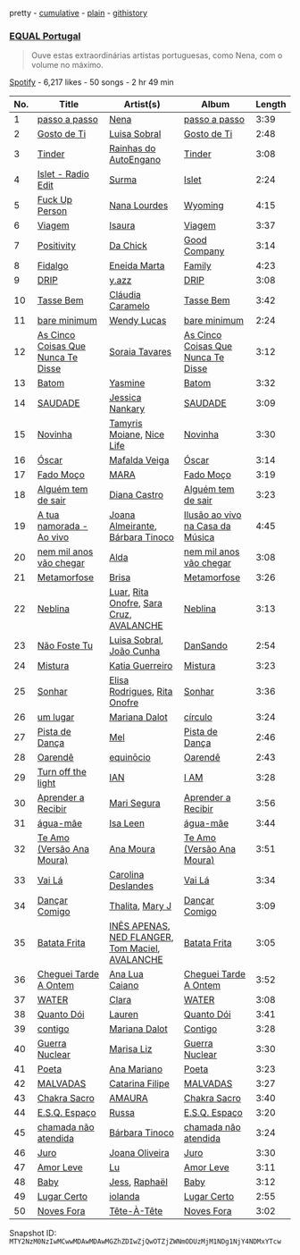 pretty - [cumulative](/playlists/cumulative/37i9dQZF1DXa3XvSefBFmb.md) - [plain](/playlists/plain/37i9dQZF1DXa3XvSefBFmb) - [githistory](https://github.githistory.xyz/mackorone/spotify-playlist-archive/blob/main/playlists/plain/37i9dQZF1DXa3XvSefBFmb)

### [EQUAL Portugal](https://open.spotify.com/playlist/37i9dQZF1DXa3XvSefBFmb)

> Ouve estas extraordinárias artistas portuguesas, como Nena, com o volume no máximo.

[Spotify](https://open.spotify.com/user/spotify) - 6,217 likes - 50 songs - 2 hr 49 min

| No. | Title | Artist(s) | Album | Length |
|---|---|---|---|---|
| 1 | [passo a passo](https://open.spotify.com/track/7sjCw56rjoLqNionnjcRGC) | [Nena](https://open.spotify.com/artist/561qBVd91ZPE9yCURXt7BB) | [passo a passo](https://open.spotify.com/album/5xhJcZaQl9b1p7L0bZfsnj) | 3:39 |
| 2 | [Gosto de Ti](https://open.spotify.com/track/0URRusm12WUA5EJMYcm6TJ) | [Luisa Sobral](https://open.spotify.com/artist/4AEYOYl57sXoOtZQp0iaOT) | [Gosto de Ti](https://open.spotify.com/album/0ZCgWUnepwEV4OTHsqbODM) | 2:48 |
| 3 | [Tinder](https://open.spotify.com/track/0o4JAwhrCzcZqL7sQW36eX) | [Rainhas do AutoEngano](https://open.spotify.com/artist/6RkaXEbfSEylGKXwkH4Z9g) | [Tinder](https://open.spotify.com/album/41eP49CYT8cBnAWcV1T3cg) | 3:08 |
| 4 | [Islet \- Radio Edit](https://open.spotify.com/track/5nKjJ4unohKnpltad388sU) | [Surma](https://open.spotify.com/artist/0K3KGih25AbNfCp4vvNiFz) | [Islet](https://open.spotify.com/album/74eA5ZXi2cBmtaYyxf1cgp) | 2:24 |
| 5 | [Fuck Up Person](https://open.spotify.com/track/6VragNqSp2liUsisozixzH) | [Nana Lourdes](https://open.spotify.com/artist/3LEjiFgpLbT1F0UgOE9qbg) | [Wyoming](https://open.spotify.com/album/4h9sWVwjvC9z7Kv6c4ilXa) | 4:15 |
| 6 | [Viagem](https://open.spotify.com/track/5Dm2g14kWvGBpofQxpE96r) | [Isaura](https://open.spotify.com/artist/2oiBFya19iAwi0SCaltq1F) | [Viagem](https://open.spotify.com/album/1sKvHdpTKVMVyAjlDsVwRo) | 3:37 |
| 7 | [Positivity](https://open.spotify.com/track/4hgTa7vvzCt3YoL9VzPjU2) | [Da Chick](https://open.spotify.com/artist/0XtZe2I85XkMTQP2SVt0FE) | [Good Company](https://open.spotify.com/album/1WKHgFnVXim0GYVfkOXgFR) | 3:14 |
| 8 | [Fidalgo](https://open.spotify.com/track/0MMgqdOL4k8MrAPv6GTm3t) | [Eneida Marta](https://open.spotify.com/artist/0vdtQahAxzU1jvuyer6ppS) | [Family](https://open.spotify.com/album/7ncvnP1iGl6GbuA5PnjGNQ) | 4:23 |
| 9 | [DRIP](https://open.spotify.com/track/61GFnSZxDj81InwQ557bHn) | [y.azz](https://open.spotify.com/artist/0wtDy87EsXG4bLUJ6zbD0U) | [DRIP](https://open.spotify.com/album/78vNTZsf7x1Un1jt6RGN1B) | 3:08 |
| 10 | [Tasse Bem](https://open.spotify.com/track/11KJ8XIqooPgjIvSFsZGd2) | [Cláudia Caramelo](https://open.spotify.com/artist/16wQiUUNwauQ0rXAI0bOcz) | [Tasse Bem](https://open.spotify.com/album/62MWGP1Zkk9jaiwPbzXm3y) | 3:42 |
| 11 | [bare minimum](https://open.spotify.com/track/00bV7Y0RGTRx1hytvKEGNm) | [Wendy Lucas](https://open.spotify.com/artist/0QS3e81yxqcAh6izLUEa3a) | [bare minimum](https://open.spotify.com/album/0MvBYBTmtUuX9YYVplzO6F) | 2:24 |
| 12 | [As Cinco Coisas Que Nunca Te Disse](https://open.spotify.com/track/70Kk3KCmxXz3QpvwZkKbs2) | [Soraia Tavares](https://open.spotify.com/artist/6QcqOXBfmED0nyVmhzFPNX) | [As Cinco Coisas Que Nunca Te Disse](https://open.spotify.com/album/2fP31Owr3g1AaMcRLT5Y1N) | 3:12 |
| 13 | [Batom](https://open.spotify.com/track/7L77rpmvDOZw735WrQ6lV2) | [Yasmine](https://open.spotify.com/artist/1E1m4bwOYgSMH4Q8o7DJYr) | [Batom](https://open.spotify.com/album/6w1tgURgujpFVofGsctRC7) | 3:32 |
| 14 | [SAUDADE](https://open.spotify.com/track/2gKRe5wlOr7hwAYXIWTXeW) | [Jessica Nankary](https://open.spotify.com/artist/0RpYujkSaDvzvVjygef7Sc) | [SAUDADE](https://open.spotify.com/album/6OS9FBhn3SkM5iwTDqAV2j) | 3:09 |
| 15 | [Novinha](https://open.spotify.com/track/3YgyXiZE0E68EYvWDQ2RZd) | [Tamyris Moiane](https://open.spotify.com/artist/0DcdMBubONMXpTlmcWui2g), [Nice Life](https://open.spotify.com/artist/3aItXxnatnsBD8y7r80GuZ) | [Novinha](https://open.spotify.com/album/4RgA2js3fUyRfOX9No2Xrs) | 3:30 |
| 16 | [Óscar](https://open.spotify.com/track/3WwSqQh2zmgYob75YnYPlD) | [Mafalda Veiga](https://open.spotify.com/artist/5bD6psQfhLXvadNAD0VttX) | [Óscar](https://open.spotify.com/album/2EBrDayGmdNst67Vs0gilY) | 3:14 |
| 17 | [Fado Moço](https://open.spotify.com/track/7kETNrgwJKGu54EIT6El2Y) | [MARA](https://open.spotify.com/artist/5F9mvejx8ps76oWYpjbHtJ) | [Fado Moço](https://open.spotify.com/album/71ti2Tksy7PtdeFHyQEn3O) | 3:19 |
| 18 | [Alguém tem de sair](https://open.spotify.com/track/7GoH7GNENOcmg7KPqgHlQ6) | [Diana Castro](https://open.spotify.com/artist/2t3v2bgUBkSgqDI6uxrFy5) | [Alguém tem de sair](https://open.spotify.com/album/3QPaWtYzBvi87Bu2mUl6Df) | 3:23 |
| 19 | [A tua namorada \- Ao vivo](https://open.spotify.com/track/3ALArR6wFiYLsNEQwv7UFQ) | [Joana Almeirante](https://open.spotify.com/artist/4sjur6yJyz7QCyNpiG5Ynm), [Bárbara Tinoco](https://open.spotify.com/artist/10okQWuBo3LEA8HSZ1VUMT) | [Ilusão ao vivo na Casa da Música](https://open.spotify.com/album/2a3WCDIyPYJe0us3XKHhmP) | 4:45 |
| 20 | [nem mil anos vão chegar](https://open.spotify.com/track/0IWzDEkIVIYl8fQ84LlV6E) | [Alda](https://open.spotify.com/artist/4CjRGRc2YUoFVRhx8i6UzH) | [nem mil anos vão chegar](https://open.spotify.com/album/2nEikkNKbHCM0ieuWWF4q9) | 3:08 |
| 21 | [Metamorfose](https://open.spotify.com/track/4bSmoCt7YJ9hI2dbikQI5z) | [Brisa](https://open.spotify.com/artist/0h86oLtyPHlFgPyr7AcAtC) | [Metamorfose](https://open.spotify.com/album/2bkL0Z7zVuqBJt3s6rNYW5) | 3:26 |
| 22 | [Neblina](https://open.spotify.com/track/3wlEauGRaUHTvsTbE205Zn) | [Luar](https://open.spotify.com/artist/54UNyigkNiGMQhPzmjO6qX), [Rita Onofre](https://open.spotify.com/artist/7vVA69an2aWJ4q8lY5KC9Z), [Sara Cruz](https://open.spotify.com/artist/0MKeDWrI54fdwBtvdtc19A), [AVALANCHE](https://open.spotify.com/artist/1BRFw2SgH5VM5P0FLmFp3z) | [Neblina](https://open.spotify.com/album/3wpWPBNnoB4s3fKTqGkoay) | 3:13 |
| 23 | [Não Foste Tu](https://open.spotify.com/track/1w26vD8jDOJqSEiOyLpdXl) | [Luisa Sobral](https://open.spotify.com/artist/4AEYOYl57sXoOtZQp0iaOT), [João Cunha](https://open.spotify.com/artist/4Ti4e6AXKwF5JMxAC4VZ0W) | [DanSando](https://open.spotify.com/album/3k1LYQ2cdyOhob512IPRQg) | 2:54 |
| 24 | [Mistura](https://open.spotify.com/track/2bXXGUP5Cz3JzEntoBDFkn) | [Katia Guerreiro](https://open.spotify.com/artist/13wGJAK3SKtAu9i1oUUoKs) | [Mistura](https://open.spotify.com/album/7mWn6TfMid2AMkSfoxerRn) | 3:23 |
| 25 | [Sonhar](https://open.spotify.com/track/3r4lvLSjIKUSstrTTc6Uwx) | [Elisa Rodrigues](https://open.spotify.com/artist/40KASaS6xyRz7kxGUnVeuV), [Rita Onofre](https://open.spotify.com/artist/7vVA69an2aWJ4q8lY5KC9Z) | [Sonhar](https://open.spotify.com/album/4sNFE7tBvmP7C4IoIf5g0l) | 3:36 |
| 26 | [um lugar](https://open.spotify.com/track/0jlQ9pRLxytaDgmLqi7BEv) | [Mariana Dalot](https://open.spotify.com/artist/58FpRmP3RvLQW4FuJ44Y6P) | [círculo](https://open.spotify.com/album/4fpWkJwVPLovSsAbV00fMl) | 3:24 |
| 27 | [Pista de Dança](https://open.spotify.com/track/72PAJh84RbFr1Zg6AyOl5P) | [Mel](https://open.spotify.com/artist/0bP4OOl8T5jSDeBcuMoLB3) | [Pista de Dança](https://open.spotify.com/album/0qNa4qMt2HqngRYho6NaTT) | 2:46 |
| 28 | [Oarendê](https://open.spotify.com/track/4pRb8X5GsTcgR7adrhxO7Y) | [equinōcio](https://open.spotify.com/artist/3C3XXj5GXaoOx4YIjhd7x1) | [Oarendê](https://open.spotify.com/album/11prj0YHirdX6dJi7h6XWy) | 2:43 |
| 29 | [Turn off the light](https://open.spotify.com/track/0vhYJwmJk5UcwS0tlFDerE) | [IAN](https://open.spotify.com/artist/4Ts5czlzUTq7kiuG7uMWEo) | [I AM](https://open.spotify.com/album/1PT1XJafohzyRrAJXhpEd8) | 3:28 |
| 30 | [Aprender a Recibir](https://open.spotify.com/track/7B2tMLBp8jO3sfGiuCD5IS) | [Mari Segura](https://open.spotify.com/artist/0mwwTd1NjYKz2gRF68AwFt) | [Aprender a Recibir](https://open.spotify.com/album/172v7gUuFRg6GtdlLJdXCU) | 3:56 |
| 31 | [água\-mãe](https://open.spotify.com/track/6kHtqs0u97tweLeVxEGfZZ) | [Isa Leen](https://open.spotify.com/artist/1N6LgaAiJc1Yc02WRaOnXQ) | [água\-mãe](https://open.spotify.com/album/2IoDkR42GpEVpd7ddRqT7I) | 3:44 |
| 32 | [Te Amo \(Versão Ana Moura\)](https://open.spotify.com/track/7GImq9bLeBtUzSh2HUq43x) | [Ana Moura](https://open.spotify.com/artist/5HjL8Wcg8TdKTABDci2mB7) | [Te Amo \(Versão Ana Moura\)](https://open.spotify.com/album/18YBc1AN2Rf6gu8yKzo0Vz) | 3:51 |
| 33 | [Vai Lá](https://open.spotify.com/track/1udT5vlbzDvCIal5oV6sYW) | [Carolina Deslandes](https://open.spotify.com/artist/6xolQjWFT24ykWke55u9fU) | [Vai Lá](https://open.spotify.com/album/4g9IUiCoHG2NVYcmdGzYDP) | 3:34 |
| 34 | [Dançar Comigo](https://open.spotify.com/track/32CebLwubHKAT0yCGt1O5e) | [Thalita](https://open.spotify.com/artist/4hXxfZXy9OKvKkf4uAai35), [Mary J](https://open.spotify.com/artist/1UpLatwiEUHQne567fXpPY) | [Dançar Comigo](https://open.spotify.com/album/1iCpBcWMVgRVcBdKw1lRlk) | 3:09 |
| 35 | [Batata Frita](https://open.spotify.com/track/1VMFnfZ9a6H8KhyY0vo00K) | [INÊS APENAS](https://open.spotify.com/artist/44lhpTyAjiTTOwOzOfDCUQ), [NED FLANGER](https://open.spotify.com/artist/0qXCs4mrJ9VsOQPVddtg9f), [Tom Maciel](https://open.spotify.com/artist/07nkzoxTuD9jEryr2GXoE7), [AVALANCHE](https://open.spotify.com/artist/1BRFw2SgH5VM5P0FLmFp3z) | [Batata Frita](https://open.spotify.com/album/0JXpoFiAqNdHwa1RWAxHMu) | 3:05 |
| 36 | [Cheguei Tarde A Ontem](https://open.spotify.com/track/0GojeJugfQVcbKmWL9uyuq) | [Ana Lua Caiano](https://open.spotify.com/artist/6TeD6DGSCfviinhl40SvYF) | [Cheguei Tarde A Ontem](https://open.spotify.com/album/1HWUlsd8nXmLdx8H8TFc4k) | 3:52 |
| 37 | [WATER](https://open.spotify.com/track/4mdv4NsCL6nw4VG6U9YXMZ) | [Clara](https://open.spotify.com/artist/5w0sAq7EzeETFpmOe0EkHc) | [WATER](https://open.spotify.com/album/6hJLiDi7hCSuLcYhB8cavR) | 3:08 |
| 38 | [Quanto Dói](https://open.spotify.com/track/2gdq0BHOAKOunJwWyA4nl6) | [Lauren](https://open.spotify.com/artist/2u7FzlGjuSnLWFYkwSLgxN) | [Quanto Dói](https://open.spotify.com/album/6wjYEeGWhPv7Y4GHIl9BjU) | 3:41 |
| 39 | [contigo](https://open.spotify.com/track/7ytvkEuppTaqpl21i4suSx) | [Mariana Dalot](https://open.spotify.com/artist/58FpRmP3RvLQW4FuJ44Y6P) | [Contigo](https://open.spotify.com/album/6nYzqeTVkX4yRyB5I3XpcM) | 3:28 |
| 40 | [Guerra Nuclear](https://open.spotify.com/track/1zDml9uUgnnJBQYTzowEj8) | [Marisa Liz](https://open.spotify.com/artist/2cM6v3lyiTwzu0lIDp1zMn) | [Guerra Nuclear](https://open.spotify.com/album/6RNq5POzf7ecdOT3m8srYS) | 3:30 |
| 41 | [Poeta](https://open.spotify.com/track/2S7ZF4c4ZrDFuthTA5MAJ7) | [Ana Mariano](https://open.spotify.com/artist/7MUZ4F7lryA5Hf2d2aTafU) | [Poeta](https://open.spotify.com/album/7b0GyYsfFIDIzMjILZoMNq) | 3:23 |
| 42 | [MALVADAS](https://open.spotify.com/track/7pjDDC2mwpAmPAfAIuoDAD) | [Catarina Filipe](https://open.spotify.com/artist/4OhowqCgfvzq9Fc2qcSbc8) | [MALVADAS](https://open.spotify.com/album/7mpclU94FVmZttwd7gzySD) | 3:27 |
| 43 | [Chakra Sacro](https://open.spotify.com/track/1odGLuCnWaAnODMu7rbjwr) | [AMAURA](https://open.spotify.com/artist/5DrNU0zLTxAAvoiLzftD8l) | [Chakra Sacro](https://open.spotify.com/album/1Bw2eHlvZON8dCx9bn8o8R) | 3:40 |
| 44 | [E.S.Q\. Espaço](https://open.spotify.com/track/3JnU91Ru9sm5pj0joOEfCn) | [Russa](https://open.spotify.com/artist/0xvJ9qU06BFpjboJHMulTm) | [E.S.Q\. Espaço](https://open.spotify.com/album/3KCK8F1rE1GUgU3893S9TF) | 3:20 |
| 45 | [chamada não atendida](https://open.spotify.com/track/0oKpBxCq4U5IvUZqMuVMM3) | [Bárbara Tinoco](https://open.spotify.com/artist/10okQWuBo3LEA8HSZ1VUMT) | [chamada não atendida](https://open.spotify.com/album/3BYMDX4fOqP8KI7UamT5Ji) | 3:24 |
| 46 | [Juro](https://open.spotify.com/track/14uTPWhaknnTiekY23dCLj) | [Joana Oliveira](https://open.spotify.com/artist/2E0tfKjtPJhGFmkjf7Srjh) | [Juro](https://open.spotify.com/album/4kWlJMrV7MJghClY4ZvvKX) | 3:30 |
| 47 | [Amor Leve](https://open.spotify.com/track/6PVzO3mw5TX3WpkTNEfwqV) | [Lu](https://open.spotify.com/artist/1OTmhFCffjNfL9jii07Cl8) | [Amor Leve](https://open.spotify.com/album/3Y5KMTlh0IdWYcqZNMSV57) | 3:11 |
| 48 | [Baby](https://open.spotify.com/track/26e9bWCQIHx8pK1rpM7mXF) | [Jess](https://open.spotify.com/artist/6Iscyg5SqdVMLl1fiNiwIB), [Raphaël](https://open.spotify.com/artist/4iEURKVv81eLdh9BoLM0uC) | [Baby](https://open.spotify.com/album/0L7FFBLZvzTlCdOgpomUwB) | 3:12 |
| 49 | [Lugar Certo](https://open.spotify.com/track/1DBRiPLbtu6YTQeJR4P5Yf) | [iolanda](https://open.spotify.com/artist/37VYsW0OfWchi5qpCDOv1b) | [Lugar Certo](https://open.spotify.com/album/1c69CJyxlwgGOqruz6BpOy) | 2:55 |
| 50 | [Noves Fora](https://open.spotify.com/track/4LpOxUil42PZAOoeeDfR6H) | [Tête\-À\-Tête](https://open.spotify.com/artist/5xOyuyN3kyuWu9MYfRvrZP) | [Noves Fora](https://open.spotify.com/album/5cQX5y0FMwy75UOV0IZhwG) | 3:02 |

Snapshot ID: `MTY2NzM0NzIwMCwwMDAwMDAwMGZhZDIwZjQwOTZjZWNmODUzMjM1NDg1NjY4NDMxYTcw`
